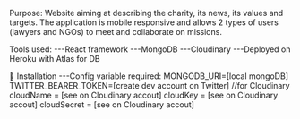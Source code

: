 Purpose:
Website aiming at describing the charity, its news, its values and targets. The application is mobile responsive and allows 2 types of users (lawyers and NGOs) to meet and collaborate on missions.

Tools used:
---React framework
---MongoDB
---Cloudinary
---Deployed on Heroku with Atlas for DB

🔧 Installation
---Config variable required:
MONGODB_URI=[local mongoDB]
TWITTER_BEARER_TOKEN=[create dev account on Twitter]
//for Cloudinary
cloudName = [see on Cloudinary accout]
cloudKey = [see on Cloudinary accout]
cloudSecret = [see on Cloudinary accout]
